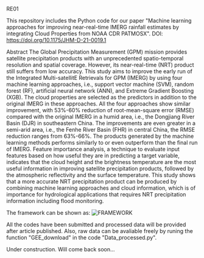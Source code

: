 RE01

This repository includes the Python code for our paper "Machine learning approaches for improving near-real-time IMERG rainfall estimates by integrating Cloud Properties from NOAA CDR PATMOSX". DOI: https://doi.org/10.1175/JHM-D-21-0019.1

Abstract
The Global Precipitation Measurement (GPM) mission provides satellite precipitation products with an unprecedented spatio-temporal resolution and spatial coverage. However, its near-real-time (NRT) product still suffers from low accuracy. This study aims to improve the early run of the Integrated Multi-satellitE Retrievals for GPM (IMERG) by using four machine learning approaches, i.e., support vector machine (SVM), random forest (RF), artificial neural network (ANN), and Extreme Gradient Boosting (XGB). The cloud properties are selected as the predictors in addition to the original IMERG in these approaches. All the four approaches show similar improvement, with 53%-60% reduction of root-mean-square error (RMSE) compared with the original IMERG in a humid area, i.e., the Dongjiang River Basin (DJR) in southeastern China. The improvements are even greater in a semi-arid area, i.e., the Fenhe River Basin (FHR) in central China, the RMSE reduction ranges from 63%-66%. The products generated by the machine learning methods performs similarly to or even outperform than the final run of IMERG. Feature importance analysis, a technique to evaluate input features based on how useful they are in predicting a target variable, indicates that the cloud height and the brightness temperature are the most useful information in improving satellite precipitation products, followed by the atmospheric reflectivity and the surface temperature. This study shows that a more accurate NRT precipitation product can be produced by combining machine learning approaches and cloud information, which is of importance for hydrological applications that requires NRT precipitation information including flood monitoring.

The framework can be shown as:
![FRAMEWORK](https://user-images.githubusercontent.com/67042693/116344668-36aeb480-a819-11eb-84ff-e6cdb8715eac.jpg)


All the codes have been submitted and processed data will be provided after article published. Also, raw data can be avaliable freely by runing the function "GEE_download" in the code "Data_processed.py".

Under construction. Will come back soon...
